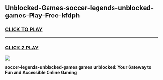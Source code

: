 
## Unblocked-Games-soccer-legends-unblocked-games-Play-Free-kfdph
<h3>
<a href="https://premium76.site?title=soccer-legends-unblocked-games&ref=18A">CLICK TO PLAY</a></h3>
<hr>

<h3>
<a href="https://premium76.site?title=soccer-legends-unblocked-games&ref=18A">CLICK 2 PLAY</a>
  
</h3>

<a href="https://premium76.site?title=soccer-legends-unblocked-games&ref=18A"><img src="https://clearcache.store/games.png"></a>


**soccer-legends-unblocked-games games unblocked: Your Gateway to Fun and Accessible Online Gaming**
